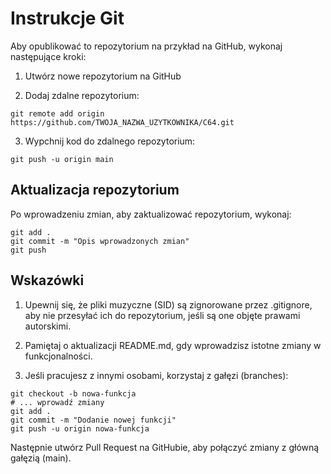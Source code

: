# Instrukcje Git

Aby opublikować to repozytorium na przykład na GitHub, wykonaj następujące kroki:

1. Utwórz nowe repozytorium na GitHub

2. Dodaj zdalne repozytorium:
```
git remote add origin https://github.com/TWOJA_NAZWA_UZYTKOWNIKA/C64.git
```

3. Wypchnij kod do zdalnego repozytorium:
```
git push -u origin main
```

## Aktualizacja repozytorium

Po wprowadzeniu zmian, aby zaktualizować repozytorium, wykonaj:

```
git add .
git commit -m "Opis wprowadzonych zmian"
git push
```

## Wskazówki

1. Upewnij się, że pliki muzyczne (SID) są zignorowane przez .gitignore, aby nie przesyłać ich do repozytorium, jeśli są one objęte prawami autorskimi.

2. Pamiętaj o aktualizacji README.md, gdy wprowadzisz istotne zmiany w funkcjonalności.

3. Jeśli pracujesz z innymi osobami, korzystaj z gałęzi (branches):
```
git checkout -b nowa-funkcja
# ... wprowadź zmiany
git add .
git commit -m "Dodanie nowej funkcji"
git push -u origin nowa-funkcja
```

Następnie utwórz Pull Request na GitHubie, aby połączyć zmiany z główną gałęzią (main). 